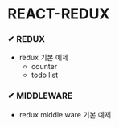 # REACT-REDUX
### ✔ REDUX 
- redux 기본 예제
  - counter
  - todo list
### ✔ MIDDLEWARE
- redux middle ware 기본 예제
